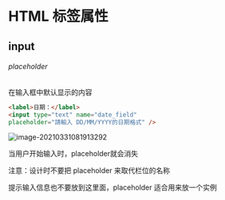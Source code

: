 # HTML 标签属性

## input

###### placeholder

在输入框中默认显示的内容

```html
<label>日期：</label>
<input type="text" name="date_field" 
placeholder="請輸入 DD/MM/YYYY的日期格式" />
```

![image-20210331081913292](C:\Users\86135\AppData\Roaming\Typora\typora-user-images\image-20210331081913292.png)

当用户开始输入时，placeholder就会消失

注意：设计时不要把 placeholder 来取代栏位的名称

提示输入信息也不要放到这里面，placeholder 适合用来放一个实例